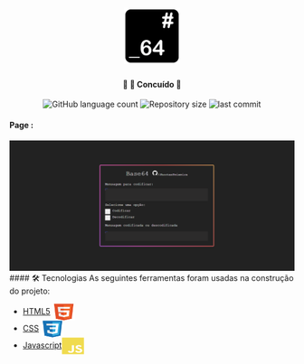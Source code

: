 <h1 align="center">
    <img alt="#base64" title="#base64" src="./forms/img/base64.png" style= "width: 100px"/>
</h1>
<h4 align="center"> 
	🚧 🚀 Concuído 🚧
</h4>

<p align="center">
  <img alt="GitHub language count" src="https://img.shields.io/static/v1?label=languague&message=3&color=black&style=for-the-badge&logo=ghost">
  
  <img alt="Repository size" src="https://img.shields.io/static/v1?label=repo-size&message=1.5mb&color=black&style=for-the-badge&logo=ghost">
  
  <img alt="last commit" src="https://img.shields.io/static/v1?label=last-commit&message=Janeiro 2022&color=black&style=for-the-badge&logo=ghost">
</p>

#### Page :
 <img alt="#base64" title="#base64" src="./forms/img/project.png"/>
#### 🛠 Tecnologias
As seguintes ferramentas foram usadas na construção do projeto:

- [HTML5](https://www.devmedia.com.br/o-que-e-o-html5/25820) <img align = "center" alt = "HTML" height = "30" width = "40" src = "https://raw.githubusercontent.com/devicons/devicon/master/icons/html5/html5-original.svg ">
- [CSS](https://developer.mozilla.org/pt-BR/docs/Web/CSS0) <img align = "center" alt = "CSS" height = "30" width = "40" src = "https://raw.githubusercontent.com/devicons/devicon/master/icons/css3/css3-original.svg ">
- [Javascript](https://developer.mozilla.org/pt-BR/docs/Web/JavaScript)<img align = "center" alt = "javascript" height = "30" width = "40" src = "https://github.com/devicons/devicon/blob/master/icons/javascript/javascript-plain.svg">


